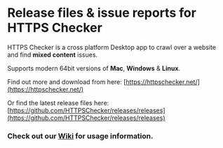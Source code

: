 # Release files & issue reports for HTTPS Checker

HTTPS Checker is a cross platform Desktop app to crawl over a website and find **mixed content** issues.

Supports modern 64bit versions of **Mac**, **Windows** & **Linux**.

Find out more and download from here: [https://httpschecker.net/](https://httpschecker.net/)

Or find the latest release files here: [https://github.com/HTTPSChecker/releases/releases](https://github.com/HTTPSChecker/releases/releases)

### Check out our [Wiki](https://github.com/HTTPSChecker/releases/wiki) for usage information.

